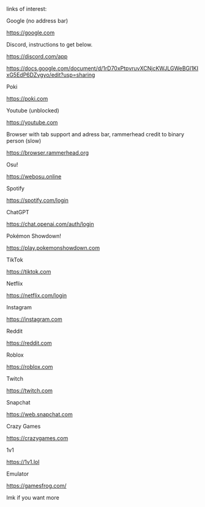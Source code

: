 links of interest:

Google (no address bar)

https://google.com

Discord, instructions to get below.

https://discord.com/app

https://docs.google.com/document/d/1rD70xPtpvruvXCNjcKWJLGWeBGl1KIxG5EdP6DZvgyo/edit?usp=sharing

Poki
 
https://poki.com

Youtube (unblocked)
 
https://youtube.com

 Browser with tab support and adress bar, rammerhead credit to binary person (slow) 

https://browser.rammerhead.org

Osu! 

https://webosu.online

Spotify

https://spotify.com/login

ChatGPT 

https://chat.openai.com/auth/login

Pokémon Showdown! 

https://play.pokemonshowdown.com

TikTok

https://tiktok.com

Netflix

https://netflix.com/login

Instagram

https://instagram.com

Reddit

https://reddit.com

Roblox

https://roblox.com

Twitch

https://twitch.com

Snapchat

https://web.snapchat.com

Crazy Games

https://crazygames.com

1v1

https://1v1.lol

Emulator

https://gamesfrog.com/





lmk if you want more
